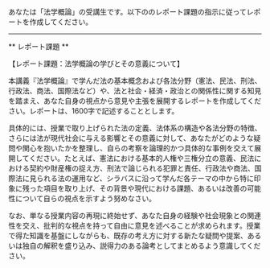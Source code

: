 あなたは「法学概論」の受講生です。以下ののレポート課題の指示に従ってレポートを作成してください。

---------------------------------------
** レポート課題 **

【レポート課題：法学概論の学びとその意義について】

本講義『法学概論』で学んだ法の基本概念および各法分野（憲法、民法、刑法、行政法、商法、国際法など）や、法と社会・経済・政治との関係性に関する知見を踏まえ、あなた自身の視点から意見や主張を展開するレポートを作成してください。レポートは、1600字で記述することとします。

具体的には、授業で取り上げられた法の定義、法体系の構造や各法分野の特徴、さらには法が現代社会に与える影響とその意義に対して、あなたがどのような疑問や関心を抱いたかを整理し、自らの考察を論理的かつ具体的な事例を交えて展開してください。たとえば、憲法における基本的人権や三権分立の意義、民法における契約や財産権の捉え方、刑法で論じられる犯罪と責任、行政法や商法、国際法に見られる法の運用など、シラバスに沿って学んだ各テーマの中から特に印象に残った項目を取り上げ、その背景や現代における課題、あるいは改善の可能性について自らの視点を示すよう努めなさい。

なお、単なる授業内容の再現に終始せず、あなた自身の経験や社会現象との関連性を交え、批判的な視点を持って自由に意見を述べることが求められます。授業で得た知識を基盤にしながらも、既存の考え方に対する新たな疑問や提案、あるいは独自の解釈を盛り込み、説得力のある論考としてまとめるよう意識してください。